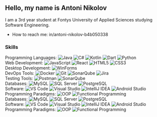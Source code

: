 ## Hello, my name is Antoni Nikolov
I am a 3rd year student at Fontys University of Applied Sciences studying Software Engineering.
- How to reach me: in/antoni-nikolov-b4b050338


### Skills
Programming Languages:
![Java](https://img.shields.io/badge/Java-007396?style=flat&logo=java&logoColor=white)
![C#](https://img.shields.io/badge/C%23-239120?style=flat&logo=c-sharp&logoColor=white)
![Kotlin](https://img.shields.io/badge/Kotlin-0095D5?style=flat&logo=kotlin&logoColor=white)
![Dart](https://img.shields.io/badge/Dart-0175C2?style=flat&logo=dart&logoColor=white)
![Python](https://img.shields.io/badge/Python-3776AB?style=flat&logo=python&logoColor=white) <br />
Web Development:
![JavaScript](https://img.shields.io/badge/JavaScript-F7DF1E?style=flat&logo=javascript&logoColor=black)
![React](https://img.shields.io/badge/React-61DAFB?style=flat&logo=react&logoColor=black)
![HTML5](https://img.shields.io/badge/HTML5-E34F26?style=flat&logo=html5&logoColor=white)
![CSS3](https://img.shields.io/badge/CSS3-1572B6?style=flat&logo=css3&logoColor=white) <br />
Desktop Development:
![WinForms](https://img.shields.io/badge/WinForms-512BD4?style=flat&logo=windows&logoColor=white) <br />
DevOps Tools:
![Docker](https://img.shields.io/badge/Docker-2496ED?style=flat&logo=docker&logoColor=white)
![Git](https://img.shields.io/badge/Git-F05032?style=flat&logo=git&logoColor=white)
![SonarQube](https://img.shields.io/badge/SonarQube-4E9BCD?style=flat&logo=sonarqube&logoColor=white)
![Jira](https://img.shields.io/badge/Jira-0052CC?style=flat&logo=jira&logoColor=white) <br />
Testing Tools:
![Postman](https://img.shields.io/badge/Postman-FF6C37?style=flat&logo=postman&logoColor=white)
![SonarQube](https://img.shields.io/badge/SonarQube-4E9BCD?style=flat&logo=sonarqube&logoColor=white) <br />
Databases:
![MySQL](https://img.shields.io/badge/MySQL-4479A1?style=flat&logo=mysql&logoColor=white)
![SQL Server](https://img.shields.io/badge/SQL%20Server-CC2927?style=flat&logo=microsoft-sql-server&logoColor=white)
![PostgreSQL](https://img.shields.io/badge/PostgreSQL-4169E1?style=flat&logo=postgresql&logoColor=white) <br />
Software:
![VS Code](https://img.shields.io/badge/VS%20Code-007ACC?style=flat&logo=visual-studio-code&logoColor=white)
![Visual Studio](https://img.shields.io/badge/Visual%20Studio-5C2D91?style=flat&logo=visual-studio&logoColor=white)
![IntelliJ IDEA](https://img.shields.io/badge/IntelliJ%20IDEA-000000?style=flat&logo=intellij-idea&logoColor=white)
![Android Studio](https://img.shields.io/badge/Android%20Studio-3DDC84?style=flat&logo=android-studio&logoColor=white) <br />
Programming Paradigms:
![OOP](https://img.shields.io/badge/Object%20Oriented%20Programming-FF9800?style=flat)
![Functional Programming](https://img.shields.io/ba) <br />
Databases:
![MySQL](https://img.shields.io/badge/MySQL-4479A1?style=flat&logo=mysql&logoColor=white)
![SQL Server](https://img.shields.io/badge/SQL%20Server-CC2927?style=flat&logo=microsoft-sql-server&logoColor=white)
![PostgreSQL](https://img.shields.io/badge/PostgreSQL-4169E1?style=flat&logo=postgresql&logoColor=white) <br />
Software:
![VS Code](https://img.shields.io/badge/VS%20Code-007ACC?style=flat&logo=visual-studio-code&logoColor=white)
![Visual Studio](https://img.shields.io/badge/Visual%20Studio-5C2D91?style=flat&logo=visual-studio&logoColor=white)
![IntelliJ IDEA](https://img.shields.io/badge/IntelliJ%20IDEA-000000?style=flat&logo=intellij-idea&logoColor=white)
![Android Studio](https://img.shields.io/badge/Android%20Studio-3DDC84?style=flat&logo=android-studio&logoColor=white) <br />
Programming Paradigms:
![OOP](https://img.shields.io/badge/Object%20Oriented%20Programming-FF9800?style=flat)
![Functional Programming](https://img.shields.io/ba)
